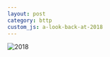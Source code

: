 ```yaml
---
layout: post
category: bttp
custom_js: a-look-back-at-2018
---
```


![2018](https://khjzzm.github.io/assets/image/wakatime/2018.png)
